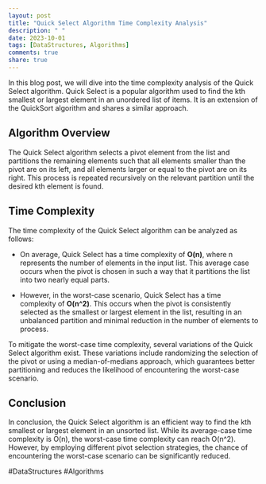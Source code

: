 ```yaml
---
layout: post
title: "Quick Select Algorithm Time Complexity Analysis"
description: " "
date: 2023-10-01
tags: [DataStructures, Algorithms]
comments: true
share: true
---
```


In this blog post, we will dive into the time complexity analysis of the Quick Select algorithm. Quick Select is a popular algorithm used to find the kth smallest or largest element in an unordered list of items. It is an extension of the QuickSort algorithm and shares a similar approach.

## Algorithm Overview

The Quick Select algorithm selects a pivot element from the list and partitions the remaining elements such that all elements smaller than the pivot are on its left, and all elements larger or equal to the pivot are on its right. This process is repeated recursively on the relevant partition until the desired kth element is found.

## Time Complexity

The time complexity of the Quick Select algorithm can be analyzed as follows:

- On average, Quick Select has a time complexity of **O(n)**, where n represents the number of elements in the input list. This average case occurs when the pivot is chosen in such a way that it partitions the list into two nearly equal parts.

- However, in the worst-case scenario, Quick Select has a time complexity of **O(n^2)**. This occurs when the pivot is consistently selected as the smallest or largest element in the list, resulting in an unbalanced partition and minimal reduction in the number of elements to process.

To mitigate the worst-case time complexity, several variations of the Quick Select algorithm exist. These variations include randomizing the selection of the pivot or using a median-of-medians approach, which guarantees better partitioning and reduces the likelihood of encountering the worst-case scenario.

## Conclusion

In conclusion, the Quick Select algorithm is an efficient way to find the kth smallest or largest element in an unsorted list. While its average-case time complexity is O(n), the worst-case time complexity can reach O(n^2). However, by employing different pivot selection strategies, the chance of encountering the worst-case scenario can be significantly reduced.

#DataStructures #Algorithms